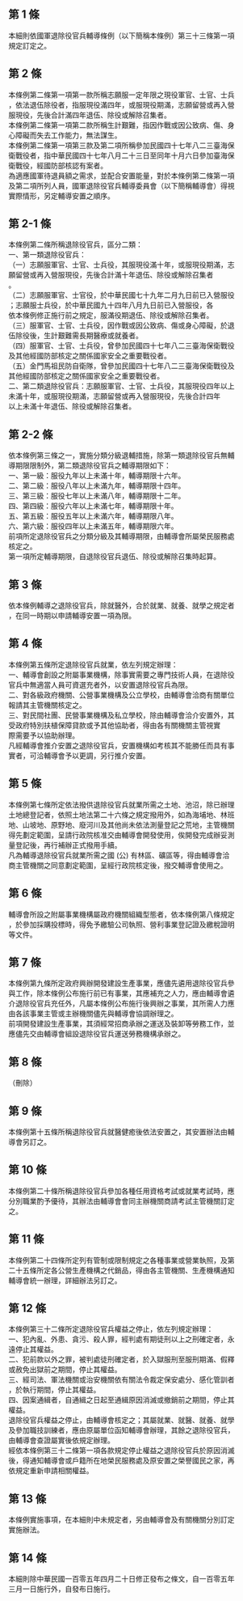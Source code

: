 第 1 條
-------
本細則依國軍退除役官兵輔導條例（以下簡稱本條例）第三十三條第一項  
規定訂定之。

第 2 條
-------
本條例第二條第一項第一款所稱志願服一定年限之現役軍官、士官、士兵  
，依法退伍除役者，指服現役滿四年，或服現役期滿，志願留營或再入營  
服現役，先後合計滿四年退伍、除役或解除召集者。  
本條例第二條第一項第二款所稱生計艱難，指因作戰或因公致病、傷、身  
心障礙而失去工作能力，無法謀生。  
本條例第二條第一項第三款及第二項所稱參加民國四十七年八二三臺海保  
衛戰役者，指中華民國四十七年八月二十三日至同年十月六日參加臺海保  
衛戰役，經國防部核認有案者。  
為適應國軍待退員額之需求，並配合安置能量，對於本條例第二條第一項  
及第二項所列人員，國軍退除役官兵輔導委員會（以下簡稱輔導會）得視  
實際情形，另定輔導安置之順序。

第 2-1 條
---------
本條例第二條所稱退除役官兵，區分二類：  
一、第一類退除役官兵：  
（一）志願服軍官、士官、士兵役，其服現役滿十年，或服現役期滿，志  
      願留營或再入營服現役，先後合計滿十年退伍、除役或解除召集者  
      。  
（二）志願服軍官、士官役，於中華民國七十九年二月九日前已入營服役  
      ；志願服士兵役，於中華民國九十四年八月九日前已入營服役，各  
      依本條例修正施行前之規定，服滿役期退伍、除役或解除召集者。  
（三）服軍官、士官、士兵役，因作戰或因公致病、傷或身心障礙，於退  
      伍除役後，生計艱難需長期醫療或就養者。  
（四）服軍官、士官、士兵役，曾參加民國四十七年八二三臺海保衛戰役  
      及其他經國防部核定之關係國家安全之重要戰役者。  
（五）金門馬祖民防自衛隊，曾參加民國四十七年八二三臺海保衛戰役及  
      其他經國防部核定之關係國家安全之重要戰役者。  
二、第二類退除役官兵：志願服軍官、士官、士兵役，其服現役四年以上  
    未滿十年，或服現役期滿，志願留營或再入營服現役，先後合計四年  
    以上未滿十年退伍、除役或解除召集者。

第 2-2 條
---------
依本條例第三條之一，實施分類分級退輔措施，除第一類退除役官兵無輔  
導期限限制外，第二類退除役官兵之輔導期限如下：  
一、第一級：服役九年以上未滿十年，輔導期限十六年。  
二、第二級：服役八年以上未滿九年，輔導期限十四年。  
三、第三級：服役七年以上未滿八年，輔導期限十二年。  
四、第四級：服役六年以上未滿七年，輔導期限十年。  
五、第五級：服役五年以上未滿六年，輔導期限八年。  
六、第六級：服役四年以上未滿五年，輔導期限六年。  
前項所定退除役官兵之分類分級及其輔導期限，由輔導會所屬榮民服務處  
核定之。  
第一項所定輔導期限，自退除役官兵退伍、除役或解除召集時起算。

第 3 條
-------
依本條例輔導之退除役官兵，除就醫外，合於就業、就養、就學之規定者  
，在同一時期以申請輔導安置一項為限。

第 4 條
-------
本條例第五條所定退除役官兵就業，依左列規定辦理：  
一、輔導會創設之附屬事業機構，除事實需要之專門技術人員，在退除役  
    官兵中無適當人員可資選充者外，以安置退除役官兵為限。  
二、對各級政府機關、公營事業機構及公立學校，由輔導會洽商有關單位  
    報請其主管機關核定之。  
三、對民間社團、民營事業機構及私立學校，除由輔導會洽介安置外，其  
    受政府特別扶植保障貸款或予其他協助者，得由各有關機關主管視實  
    際需要予以協助辦理。  
凡經輔導會推介安置之退除役官兵，安置機構如考核其不能勝任而具有事  
實者，可洽輔導會予以更調，另行推介安置。

第 5 條
-------
本條例第七條所定依法撥供退除役官兵就業所需之土地、池沼，除已辦理  
土地總登記者，依照土地法第二十六條之規定撥用外，如為海埔地、林班  
地、山坡地、原野地、廢河川及其他尚未依法測量登記之荒地，主管機關  
得先劃定範圍，呈請行政院核准交由輔導會開發使用，俟開發完成辦妥測  
量登記後，再行補辦正式撥用手續。  
凡為輔導退除役官兵就業所需之國 (公) 有林區、礦區等，得由輔導會洽  
商主管機關之同意劃定範圍，呈經行政院核定後，撥交輔導會使用之。

第 6 條
-------
輔導會所設之附屬事業機構屬政府機關組織型態者，依本條例第八條規定  
，於參加採購投標時，得免予繳驗公司執照、營利事業登記證及繳稅證明  
等文件。

第 7 條
-------
本條例第九條所定政府興辦開發建設生產事業，應儘先遴用退除役官兵參  
與工作，除本條例公布施行前已有事業，其應補充之人力，應由輔導會遴  
介退除役官兵充任外，凡屬本條例公布施行後興辦之事業，其所需人力應  
由各該事業主管或主辦機關儘先與輔導會協調辦理之。  
前項開發建設生產事業，其須經常招商承辦之運送及裝卸等勞務工作，並  
應儘先交由輔導會組設退除役官兵運送勞務機構承辦之。

第 8 條
-------
（刪除）

第 9 條
-------
本條例第十五條所稱退除役官兵就醫健癒後依法安置之，其安置辦法由輔  
導會另訂之。

第 10 條
--------
本條例第二十條所稱退除役官兵參加各種任用資格考試或就業考試時，應  
分別職業酌予優待，其辦法由輔導會會同主辦機關商請考試主管機關訂定  
之。

第 11 條
--------
本條例第二十四條所定列有管制或限制規定之各種事業或營業執照，及第  
二十五條所定各公營生產機構之代銷品，得由各主管機關、生產機構通知  
輔導會統一辦理，詳細辦法另訂之。

第 12 條
--------
本條例第三十二條所定退除役官兵權益之停止，依左列規定辦理：  
一、犯內亂、外患、貪污、殺人罪，經判處有期徒刑以上之刑確定者，永  
    遠停止其權益。  
二、犯前款以外之罪，被判處徒刑確定者，於入獄服刑至服刑期滿、假釋  
    或赦免出獄前之期間，停止其權益。  
三、經司法、軍法機關或治安機關依有關法令裁定保安處分、感化管訓者  
    ，於執行期間，停止其權益。  
四、因案通緝者，自通緝之日起至通緝原因消滅或撤銷前之期間，停止其  
    權益。  
退除役官兵權益之停止，由輔導會核定之；其屬就業、就醫、就養、就學  
及參加職技訓練者，應由原屬單位函知輔導會辦理，其餘之退除役官兵，  
由輔導會查證屬實後依規定辦理。  
經依本條例第三十二條第一項各款規定停止權益之退除役官兵於原因消滅  
後，得通知輔導會或戶籍所在地榮民服務處及原安置之榮譽國民之家，再  
依規定重新申請相關權益。

第 13 條
--------
本條例實施事項，在本細則中未規定者，另由輔導會及有關機關分別訂定  
實施辦法。

第 14 條
--------
本細則除中華民國一百零五年四月二十日修正發布之條文，自一百零五年  
三月一日施行外，自發布日施行。

